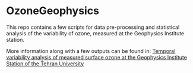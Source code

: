 # OzoneGeophysics
This repo contains a few scripts for data pre-processing and statistical analysis of the variability of ozone, measured 
at the Geophysics Institute station.

More information along with a few outputs can be found in:
[Temporal variability analysis of measured surface ozone at the Geophysics Institute Station of the Tehran University](https://jesphys.ut.ac.ir/article_86906.html?lang=en)


